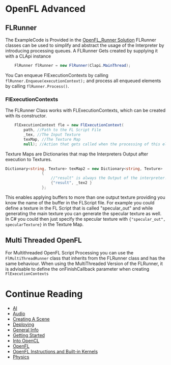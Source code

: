 # OpenFL Advanced
## FLRunner
The ExampleCode is Provided in the [OpenFL_Runner Solution](../Tutorial/OpenFL_Runner/Program.cs)
FLRunner classes can be used to simplify and abstract the usage of the Interpreter by introducing processing queues.
A FLRunner Gets created by supplying it with a CLApi instance
```csharp
	FlRunner flRunner = new FlRunner(Clapi.MainThread);
```
You Can enqueue FlExecutionContexts by calling `flRunner.Enqueue(executionContext);` and process all enqueued elements by calling `flRunner.Process()`.

### FlExecutionContexts
The FLRunner Class works with FLExecutionContexts, which can be created with its constructor.
```csharp
	FlExecutionContext fle = new FlExecutionContext(
		path, //Path to the FL Script File
		_tex, //The Input Texture
		texMap, //The Texture Map
		null); //Action that gets called when the processing of this element finished.
```
Texture Maps are Dictionaries that map the Interpreters Output after execution to Textures.
```csharp
Dictionary<string, Texture> texMap2 = new Dictionary<string, Texture>
                {
                	//"result" is always the Output of the interpreter.GetResult<T> Call
                    {"result", _tex2 } 
                };
```
This enables applying buffers to more than one output texture providing you know the name of the buffer in the FLScript file.
For example you could define a texture in the FL Script that is called "specular_out" and while generating the main texture you can generate the specular texture as well. In C# you could then just specify the specular texture with `{"specular_out", specularTexture}` in the Texture Map.

## Multi Threaded OpenFL
For Multithreaded OpenFL Script Processing you can use the `FlMultiThreadRunner` class that inherits from the FLRunner class and has the same behaviour. When using the MultiThreaded Version of the FLRunner, it is advisable to define the onFinishCallback parameter when creating `FlExecutionContexts`

# Continue Reading
* [AI](AI.md)
* [Audio](Audio.md)
* [Creating A Scene](CreatingAScene.md)
* [Deploying](Deploying.md)
* [General Info](GeneralInfo.md)
* [Getting Started](GettingStarted.md)
* [Into OpenCL](IntoOpenCL.md)
* [OpenFL](OpenFL.md)
* [OpenFL Instructions and Built-in Kernels](OpenFLInstructionsAndBuiltInKernels.md)
* [Physics](Physics.md)